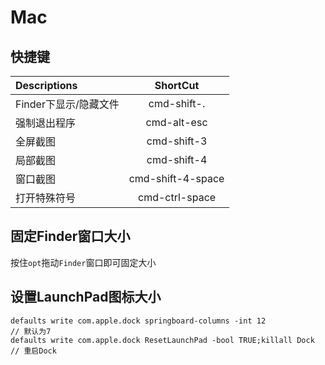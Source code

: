 # Mac

## 快捷键

Descriptions |   ShortCut
:----------- | :-------------:
Finder下显示/隐藏文件 | cmd-shift-.
强制退出程序 | cmd-alt-esc
全屏截图 | cmd-shift-3
局部截图 | cmd-shift-4
窗口截图 | cmd-shift-4-space
打开特殊符号 | cmd-ctrl-space

## 固定Finder窗口大小

按住`opt`拖动`Finder`窗口即可固定大小


## 设置LaunchPad图标大小

```
defaults write com.apple.dock springboard-columns -int 12             // 默认为7
defaults write com.apple.dock ResetLaunchPad -bool TRUE;killall Dock  // 重启Dock
```
